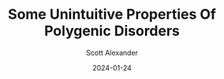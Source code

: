 ---
layout: podcast
title: "Some Unintuitive Properties Of Polygenic Disorders"
author: Scott Alexander
description: https://www.astralcodexten.com/p/some-unintuitive-properties-of-polygenic
date: 2024-01-24
length: 1757318
duration: 439
guid: some-unintuitive-properties-of-polygenic
---